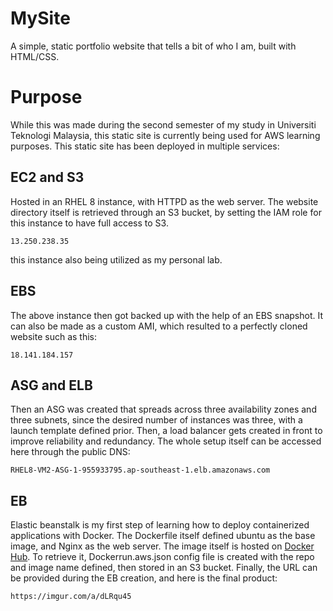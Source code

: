 # MySite

A simple, static portfolio website that tells a bit of who I am, built with HTML/CSS.

# Purpose

While this was made during the second semester of my study in Universiti Teknologi Malaysia, this static site
is currently being used for AWS learning purposes. This static site has been deployed in multiple services:

## EC2 and S3

Hosted in an RHEL 8 instance, with HTTPD as the web server.
The website directory itself is retrieved through an S3 bucket, by setting the IAM role for this instance to have full access to S3.

```
13.250.238.35
```
this instance also being utilized as my personal lab.

## EBS

The above instance then got backed up with the help of an EBS snapshot. It can also be made as a custom AMI, which resulted to a perfectly cloned website such as this:

```
18.141.184.157
```

## ASG and ELB

Then an ASG was created that spreads across three availability zones and three subnets, since the desired number of instances was three, with a launch template defined prior. Then, a load balancer gets created in front to improve reliability and redundancy. The whole setup itself can be accessed here through the public DNS:

```
RHEL8-VM2-ASG-1-955933795.ap-southeast-1.elb.amazonaws.com
```

## EB

Elastic beanstalk is my first step of learning how to deploy containerized applications with Docker. The Dockerfile itself defined ubuntu as the base image, and Nginx as the web server. The image itself is hosted on [Docker Hub](https://hub.docker.com/r/ravihidayat/mysite). To retrieve it, Dockerrun.aws.json config file is created with the repo and image name defined, then stored in an S3 bucket. Finally, the URL can be provided during the EB creation, and here is the final product:

```
https://imgur.com/a/dLRqu45
```

